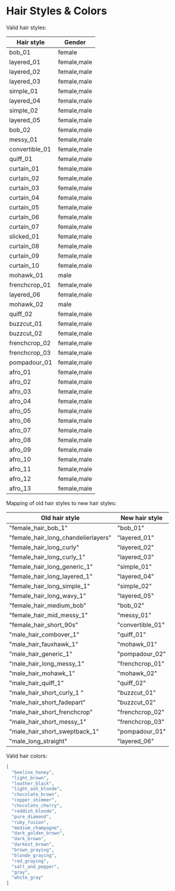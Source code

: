 # Hair Styles & Colors

Valid hair styles:

|   Hair style   |   Gender    |
|----------------|-------------|
| bob_01         | female      |
| layered_01     | female,male |
| layered_02     | female,male |
| layered_03     | female,male |
| simple_01      | female,male |
| layered_04     | female,male |
| simple_02      | female,male |
| layered_05     | female,male |
| bob_02         | female,male |
| messy_01       | female,male |
| convertible_01 | female,male |
| quiff_01       | female,male |
| curtain_01     | female,male |
| curtain_02     | female,male |
| curtain_03     | female,male |
| curtain_04     | female,male |
| curtain_05     | female,male |
| curtain_06     | female,male |
| curtain_07     | female,male |
| slicked_01     | female,male |
| curtain_08     | female,male |
| curtain_09     | female,male |
| curtain_10     | female,male |
| mohawk_01      | male        |
| frenchcrop_01  | female,male |
| layered_06     | female,male |
| mohawk_02      | male        |
| quiff_02       | female,male |
| buzzcut_01     | female,male |
| buzzcut_02     | female,male |
| frenchcrop_02  | female,male |
| frenchcrop_03  | female,male |
| pompadour_01   | female,male |
| afro_01        | female,male |
| afro_02        | female,male |
| afro_03        | female,male |
| afro_04        | female,male |
| afro_05        | female,male |
| afro_06        | female,male |
| afro_07        | female,male |
| afro_08        | female,male |
| afro_09        | female,male |
| afro_10        | female,male |
| afro_11        | female,male |
| afro_12        | female,male |
| afro_13        | female,male |

Mapping of old hair styles to new hair styles:

|           Old hair style                 |   New hair style  |
|------------------------------------------|-------------------|
| "female_hair_bob_1"                      | "bob_01"          |
| "female_hair_long_chandelierlayers"      | "layered_01"      |
| "female_hair_long_curly"                 | "layered_02"      |
| "female_hair_long_curly_1"               | "layered_03"      |
| "female_hair_long_generic_1"             | "simple_01"       |
| "female_hair_long_layered_1"             | "layered_04"      |
| "female_hair_long_simple_1"              | "simple_02"       |
| "female_hair_long_wavy_1"                | "layered_05"      |
| "female_hair_medium_bob"                 | "bob_02"          |
| "female_hair_mid_messy_1"                | "messy_01"        |
| "female_hair_short_90s"                  | "convertible_01"  |
| "male_hair_combover_1"                   | "quiff_01"        |
| "male_hair_fauxhawk_1"                   | "mohawk_01"       |
| "male_hair_generic_1"                    | "pompadour_02"    |
| "male_hair_long_messy_1"                 | "frenchcrop_01"   |
| "male_hair_mohawk_1"                     | "mohawk_02"       |
| "male_hair_quiff_1"                      | "quiff_02"        |
| "male_hair_short_curly_1 "               | "buzzcut_01"      |
| "male_hair_short_fadepart"               | "buzzcut_02"      |
| "male_hair_short_frenchcrop"             | "frenchcrop_02"   |
| "male_hair_short_messy_1"                | "frenchcrop_03"   |
| "male_hair_short_sweptback_1"            | "pompadour_01"    |
| "male_long_straight"                     | "layered_06"      |

Valid hair colors:

```json
[
  "beeline_honey",
  "light_brown",
  "leather_black",
  "light_ash_blonde",
  "chocolate_brown",
  "copper_shimmer",
  "chocolate_cherry",
  "reddish_blonde",
  "pure_diamond",
  "ruby_fusion",
  "medium_champagne",
  "dark_golden_brown",
  "dark_brown",
  "darkest_brown",
  "brown_graying",
  "blonde_graying",
  "red_graying",
  "salt_and_pepper",
  "gray",
  "white_gray"
]
```
